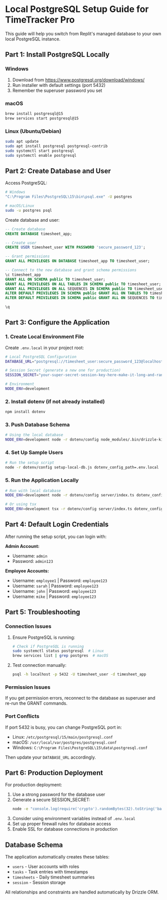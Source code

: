 # Local PostgreSQL Setup Guide for TimeTracker Pro

This guide will help you switch from Replit's managed database to your own local PostgreSQL instance.

## Part 1: Install PostgreSQL Locally

### Windows
1. Download from https://www.postgresql.org/download/windows/
2. Run installer with default settings (port 5432)
3. Remember the superuser password you set

### macOS
```bash
brew install postgresql@15
brew services start postgresql@15
```

### Linux (Ubuntu/Debian)
```bash
sudo apt update
sudo apt install postgresql postgresql-contrib
sudo systemctl start postgresql
sudo systemctl enable postgresql
```

## Part 2: Create Database and User

Access PostgreSQL:
```bash
# Windows
"C:\Program Files\PostgreSQL\15\bin\psql.exe" -U postgres

# macOS/Linux
sudo -u postgres psql
```

Create database and user:
```sql
-- Create database
CREATE DATABASE timesheet_app;

-- Create user
CREATE USER timesheet_user WITH PASSWORD 'secure_password_123';

-- Grant permissions
GRANT ALL PRIVILEGES ON DATABASE timesheet_app TO timesheet_user;

-- Connect to the new database and grant schema permissions
\c timesheet_app
GRANT ALL ON SCHEMA public TO timesheet_user;
GRANT ALL PRIVILEGES ON ALL TABLES IN SCHEMA public TO timesheet_user;
GRANT ALL PRIVILEGES ON ALL SEQUENCES IN SCHEMA public TO timesheet_user;
ALTER DEFAULT PRIVILEGES IN SCHEMA public GRANT ALL ON TABLES TO timesheet_user;
ALTER DEFAULT PRIVILEGES IN SCHEMA public GRANT ALL ON SEQUENCES TO timesheet_user;

\q
```

## Part 3: Configure the Application

### 1. Create Local Environment File

Create `.env.local` in your project root:
```bash
# Local PostgreSQL Configuration
DATABASE_URL="postgresql://timesheet_user:secure_password_123@localhost:5432/timesheet_app"

# Session Secret (generate a new one for production)
SESSION_SECRET="your-super-secret-session-key-here-make-it-long-and-random"

# Environment
NODE_ENV=development
```

### 2. Install dotenv (if not already installed)
```bash
npm install dotenv
```

### 3. Push Database Schema
```bash
# Using the local database
NODE_ENV=development node -r dotenv/config node_modules/.bin/drizzle-kit push dotenv_config_path=.env.local
```

### 4. Set Up Sample Users
```bash
# Run the setup script
node -r dotenv/config setup-local-db.js dotenv_config_path=.env.local
```

### 5. Run the Application Locally
```bash
# Run with local database
NODE_ENV=development node -r dotenv/config server/index.ts dotenv_config_path=.env.local

# Or using tsx
NODE_ENV=development tsx -r dotenv/config server/index.ts dotenv_config_path=.env.local
```

## Part 4: Default Login Credentials

After running the setup script, you can login with:

**Admin Account:**
- Username: `admin`
- Password: `admin123`

**Employee Accounts:**
- Username: `employee1` | Password: `employee123`
- Username: `sarah` | Password: `employee123`
- Username: `john` | Password: `employee123`
- Username: `mike` | Password: `employee123`

## Part 5: Troubleshooting

### Connection Issues
1. Ensure PostgreSQL is running:
   ```bash
   # Check if PostgreSQL is running
   sudo systemctl status postgresql  # Linux
   brew services list | grep postgres  # macOS
   ```

2. Test connection manually:
   ```bash
   psql -h localhost -p 5432 -U timesheet_user -d timesheet_app
   ```

### Permission Issues
If you get permission errors, reconnect to the database as superuser and re-run the GRANT commands.

### Port Conflicts
If port 5432 is busy, you can change PostgreSQL port in:
- Linux: `/etc/postgresql/15/main/postgresql.conf`
- macOS: `/usr/local/var/postgres/postgresql.conf`
- Windows: `C:\Program Files\PostgreSQL\15\data\postgresql.conf`

Then update your `DATABASE_URL` accordingly.

## Part 6: Production Deployment

For production deployment:

1. Use a strong password for the database user
2. Generate a secure SESSION_SECRET:
   ```bash
   node -e "console.log(require('crypto').randomBytes(32).toString('base64'))"
   ```
3. Consider using environment variables instead of `.env.local`
4. Set up proper firewall rules for database access
5. Enable SSL for database connections in production

## Database Schema

The application automatically creates these tables:
- `users` - User accounts with roles
- `tasks` - Task entries with timestamps  
- `timesheets` - Daily timesheet summaries
- `session` - Session storage

All relationships and constraints are handled automatically by Drizzle ORM.
